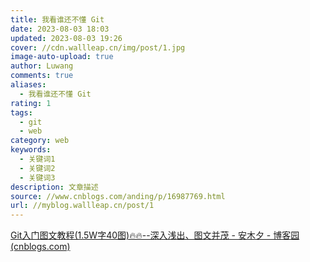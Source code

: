 ```yaml
---
title: 我看谁还不懂 Git
date: 2023-08-03 18:03
updated: 2023-08-03 19:26
cover: //cdn.wallleap.cn/img/post/1.jpg
image-auto-upload: true
author: Luwang
comments: true
aliases:
  - 我看谁还不懂 Git
rating: 1
tags:
  - git
  - web
category: web
keywords:
  - 关键词1
  - 关键词2
  - 关键词3
description: 文章描述
source: //www.cnblogs.com/anding/p/16987769.html
url: //myblog.wallleap.cn/post/1
---
```


[Git入门图文教程(1.5W字40图)🔥🔥--深入浅出、图文并茂 - 安木夕 - 博客园 (cnblogs.com)](https://www.cnblogs.com/anding/p/16987769.html)
